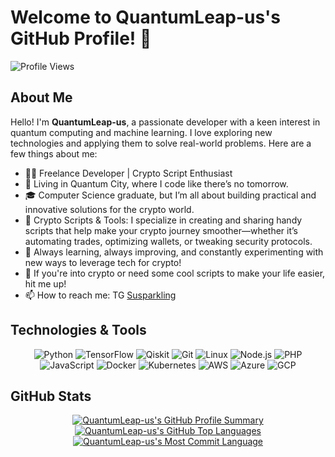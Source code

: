 # Welcome to QuantumLeap-us's GitHub Profile! 👋

![Profile Views](https://komarev.com/ghpvc/?username=QuantumLeap-us&color=blue)

## About Me

Hello! I'm **QuantumLeap-us**, a passionate developer with a keen interest in quantum computing and machine learning. I love exploring new technologies and applying them to solve real-world problems. Here are a few things about me:

- 👨‍💻 Freelance Developer | Crypto Script Enthusiast
- 🚀 Living in Quantum City, where I code like there’s no tomorrow.
- 🎓 Computer Science graduate, but I’m all about building practical and innovative solutions for the crypto world.
- 🔐 Crypto Scripts & Tools: I specialize in creating and sharing handy scripts that help make your crypto journey smoother—whether it’s automating trades, optimizing wallets, or tweaking security protocols.
- 🌱 Always learning, always improving, and constantly experimenting with new ways to leverage tech for crypto!
- 💬 If you're into crypto or need some cool scripts to make your life easier, hit me up!
- 📫 How to reach me: TG [Susparkling](https://t.me/Susparkling)

## Technologies & Tools

<p align="center">
  <img src="https://img.shields.io/badge/Python-3776AB?style=for-the-badge&logo=python&logoColor=white" alt="Python" />
  <img src="https://img.shields.io/badge/TensorFlow-FF6F00?style=for-the-badge&logo=tensorflow&logoColor=white" alt="TensorFlow" />
  <img src="https://img.shields.io/badge/Qiskit-FFCA28?style=for-the-badge&logo=ibm&logoColor=black" alt="Qiskit" />
  <img src="https://img.shields.io/badge/Git-F05032?style=for-the-badge&logo=git&logoColor=white" alt="Git" />
  <img src="https://img.shields.io/badge/Linux-FCC624?style=for-the-badge&logo=linux&logoColor=black" alt="Linux" />
  <img src="https://img.shields.io/badge/Node.js-339933?style=for-the-badge&logo=nodedotjs&logoColor=white" alt="Node.js" />
  <img src="https://img.shields.io/badge/PHP-777BB4?style=for-the-badge&logo=php&logoColor=white" alt="PHP" />
  <img src="https://img.shields.io/badge/JavaScript-F7DF1E?style=for-the-badge&logo=javascript&logoColor=black" alt="JavaScript" />
  <img src="https://img.shields.io/badge/Docker-2496ED?style=for-the-badge&logo=docker&logoColor=white" alt="Docker" />
  <img src="https://img.shields.io/badge/Kubernetes-326CE5?style=for-the-badge&logo=kubernetes&logoColor=white" alt="Kubernetes" />
  <img src="https://img.shields.io/badge/Amazon%20AWS-232F3E?style=for-the-badge&logo=amazon-aws&logoColor=white" alt="AWS" />
  <img src="https://img.shields.io/badge/Microsoft%20Azure-0078D4?style=for-the-badge&logo=microsoft-azure&logoColor=white" alt="Azure" />
  <img src="https://img.shields.io/badge/Google%20Cloud-4285F4?style=for-the-badge&logo=google-cloud&logoColor=white" alt="GCP" />
</p>

## GitHub Stats

<p align="center">
  <a href="https://github.com/QuantumLeap-us">
    <img src="https://github-profile-summary-cards.vercel.app/api/cards/profile-details?username=QuantumLeap-us&theme=radical" alt="QuantumLeap-us's GitHub Profile Summary" />
  </a>
  <a href="https://github.com/QuantumLeap-us">
    <img src="https://github-profile-summary-cards.vercel.app/api/cards/repos-per-language?username=QuantumLeap-us&theme=radical" alt="QuantumLeap-us's GitHub Top Languages" />
  </a>
  <a href="https://github.com/QuantumLeap-us">
    <img src="https://github-profile-summary-cards.vercel.app/api/cards/most-commit-language?username=QuantumLeap-us&theme=radical" alt="QuantumLeap-us's Most Commit Language" />
  </a>
</p>

